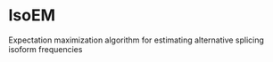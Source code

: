 # IsoEM

Expectation maximization algorithm for estimating alternative splicing isoform frequencies

